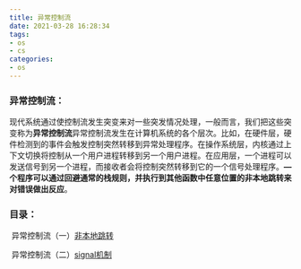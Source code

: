 ```yaml
---
title: 异常控制流
date: 2021-03-28 16:28:34
tags:
- os
- cs
categories:
- os
---
```


### 异常控制流：

现代系统通过使控制流发生突变来对一些突发情况处理，一般而言，我们把这些突变称为**异常控制流**异常控制流发生在计算机系统的各个层次。比如，在硬件层，硬件检测到的事件会触发控制突然转移到异常处理程序。在操作系统层，内核通过上下文切换将控制从一个用户进程转移到另一个用户进程。在应用层，一个进程可以发送信号到另一个进程，而接收者会将控制突然转移到它的一个信号处理程序。**—个程序可以通过回避通常的栈规则，并执行到其他函数中任意位置的非本地跳转来对错误做出反应**。

### 目录：

​		异常控制流（一）[非本地跳转](../异常控制流（一）)

​		异常控制流（二）[signal机制](../异常控制流（二）)

